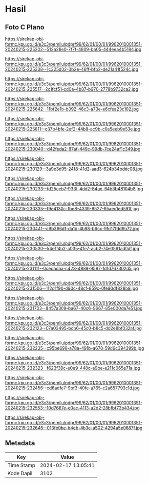 # Hasil

## Foto C Plano

https://sirekap-obj-formc.kpu.go.id/e3c3/pemilu/pdpr/99/62/01/00/01/9962010001351-20240215-225202--512a28e0-7f7f-4809-ba05-444eea4b5184.jpg

https://sirekap-obj-formc.kpu.go.id/e3c3/pemilu/pdpr/99/62/01/00/01/9962010001351-20240215-225338--1c325d02-0b2e-46ff-bfb2-de21a41f524c.jpg

https://sirekap-obj-formc.kpu.go.id/e3c3/pemilu/pdpr/99/62/01/00/01/9962010001351-20240215-225517--2c1fcf51-cd0a-4b87-b970-2778b9732ca2.jpg

https://sirekap-obj-formc.kpu.go.id/e3c3/pemilu/pdpr/99/62/01/00/01/9962010001351-20240215-225642--11bf2e1b-b392-46c3-a73e-e6cfea23c102.jpg

https://sirekap-obj-formc.kpu.go.id/e3c3/pemilu/pdpr/99/62/01/00/01/9962010001351-20240215-225811--c37b4bfe-2ef2-44b8-ac9b-c0a5eeb9e53e.jpg

https://sirekap-obj-formc.kpu.go.id/e3c3/pemilu/pdpr/99/62/01/00/01/9962010001351-20240215-230040--d42feda2-87af-449c-99db-7ce24af1c349.jpg

https://sirekap-obj-formc.kpu.go.id/e3c3/pemilu/pdpr/99/62/01/00/01/9962010001351-20240215-230129--3a9e3d95-24f8-41d2-aad3-624b34bddc08.jpg

https://sirekap-obj-formc.kpu.go.id/e3c3/pemilu/pdpr/99/62/01/00/01/9962010001351-20240215-230233--fd25ceb7-933f-4dd2-84ad-64b3b48104b8.jpg

https://sirekap-obj-formc.kpu.go.id/e3c3/pemilu/pdpr/99/62/01/00/01/9962010001351-20240215-230335--f9e4130c-fbe8-4339-8527-95aec1ed591f.jpg

https://sirekap-obj-formc.kpu.go.id/e3c3/pemilu/pdpr/99/62/01/00/01/9962010001351-20240215-230441--c9b396d1-da1d-4b98-b6cc-9fd17fdd9b72.jpg

https://sirekap-obj-formc.kpu.go.id/e3c3/pemilu/pdpr/99/62/01/00/01/9962010001351-20240215-230530--54e1f4b2-a035-41e7-acb2-74e0561ad0df.jpg

https://sirekap-obj-formc.kpu.go.id/e3c3/pemilu/pdpr/99/62/01/00/01/9962010001351-20240215-231111--0cedadaa-c423-4889-9587-fd1d767302d5.jpg

https://sirekap-obj-formc.kpu.go.id/e3c3/pemilu/pdpr/99/62/01/00/01/9962010001351-20240215-231506--112d1f90-d90c-48cf-859c-0fe90df828b9.jpg

https://sirekap-obj-formc.kpu.go.id/e3c3/pemilu/pdpr/99/62/01/00/01/9962010001351-20240215-231703--8457a309-ba67-40c6-9667-85e000da7e51.jpg

https://sirekap-obj-formc.kpu.go.id/e3c3/pemilu/pdpr/99/62/01/00/01/9962010001351-20240215-232123--07a03495-bcb6-45c0-b8c5-dd2e8bf032af.jpg

https://sirekap-obj-formc.kpu.go.id/e3c3/pemilu/pdpr/99/62/01/00/01/9962010001351-20240215-232235--c95be696-a78a-491b-a678-59d6c394399b.jpg

https://sirekap-obj-formc.kpu.go.id/e3c3/pemilu/pdpr/99/62/01/00/01/9962010001351-20240215-232323--f623f39c-e0e9-448c-a9be-e211c065e71a.jpg

https://sirekap-obj-formc.kpu.go.id/e3c3/pemilu/pdpr/99/62/01/00/01/9962010001351-20240215-232456--cd6adfe7-9bf3-40fe-a765-c2a657793c1d.jpg

https://sirekap-obj-formc.kpu.go.id/e3c3/pemilu/pdpr/99/62/01/00/01/9962010001351-20240215-232553--10d7687e-e0ac-4113-a2d2-28bfbf73b434.jpg

https://sirekap-obj-formc.kpu.go.id/e3c3/pemilu/pdpr/99/62/01/00/01/9962010001351-20240215-232646--013fe0be-b4eb-4b3c-a502-4294a5e0687f.jpg


## Metadata

| Key        | Value               |
| ---------- | ------------------- |
| Time Stamp | 2024-02-17 13:05:41 |
| Kode Dapil | 3102                |



